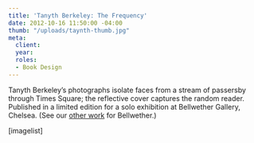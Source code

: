 ```yaml
---
title: 'Tanyth Berkeley: The Frequency'
date: 2012-10-16 11:50:00 -04:00
thumb: "/uploads/taynth-thumb.jpg"
meta:
  client: 
  year: 
  roles:
  - Book Design
---
```


Tanyth Berkeley’s photographs isolate faces from a stream of passersby through Times Square; the reflective cover captures the random reader. Published in a limited edition for a solo exhibition at Bellwether Gallery, Chelsea. (See our <a href=" http://thegraphicsoffice.com/portfolio/bellwether-gallery">other work</a> for Bellwether.)

[imagelist]
